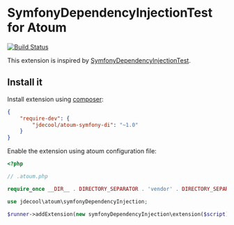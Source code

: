 # SymfonyDependencyInjectionTest for Atoum

[![Build Status](https://travis-ci.org/jdecool/atoum-symfony-di.svg?branch=master)](https://travis-ci.org/jdecool/atoum-symfony-di)

This extension is inspired by [SymfonyDependencyInjectionTest](https://github.com/matthiasnoback/SymfonyDependencyInjectionTest).

## Install it

Install extension using [composer](https://getcomposer.org):

```json
{
    "require-dev": {
        "jdecool/atoum-symfony-di": "~1.0"
    }
}
```

Enable the extension using atoum configuration file:

```php
<?php

// .atoum.php

require_once __DIR__ . DIRECTORY_SEPARATOR . 'vendor' . DIRECTORY_SEPARATOR . 'autoload.php';

use jdecool\atoum\symfonyDependencyInjection;

$runner->addExtension(new symfonyDependencyInjection\extension($script));
```
